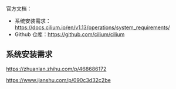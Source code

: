官方文档：

- 系统安装需求：https://docs.cilium.io/en/v1.13/operations/system_requirements/
- Github 仓库：<https://github.com/cilium/cilium>

## 系统安装需求

https://zhuanlan.zhihu.com/p/468686172

<https://www.jianshu.com/p/090c3d32c2be>
